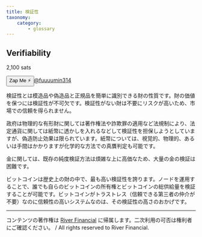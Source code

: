 ```yaml
---
title: 検証性
taxonomy:
    category:
        - glossary
---
```


## Verifiability
2,100 sats

<div><button class="zap-button" data-npub="npub1u3rz86hzjejkh54mg04u20sxe62ps3nhtqy987n6yqv6sx52uhjsnkn4se" data-relays="wss://relay.damus.io,wss://relay.snort.social,wss://nostr.wine,wss://relay.nostr.band">Zap Me ⚡</button><a href="https://twitter.com/fuuuumin314">@fuuuumin314</a></div>

検証性とは模造品や偽造品と正規品を簡単に識別できる財の性質です。財の価値を保つには検証性が不可欠です。検証性がない財は不要にリスクが高いため、市場での信頼を得られません。

政府は物理的な有形財に関しては著作権法や詐欺罪の適用など法規制により、法定通貨に関しては紙幣に透かしを入れるなどして検証性を担保しようとしていますが、偽造防止効果は限られています。紙幣については、視覚的、物理的、あるいは手間はかかりますが化学的な方法での真贋判定も可能です。

金に関しては、既存の純度検証方法は煩雑な上に高価なため、大量の金の検証は困難です。

ビットコインは歴史上の財の中で、最も高い検証性を誇ります。ノードを運用することで、誰でも自らのビットコインの所有権とビットコインの総供給量を検証することが可能です。ビットコインがトラストレス（信頼できる第三者の仲介が不要）なのに信頼性の高いシステムなのは、その検証性の高さのおかげです。

---
コンテンツの著作権は [River Financial](https://river.com/) に帰属します。二次利用の可否は権利者にご確認ください。 / All rights reserved to River Financial.
